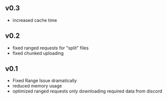 ## v0.3
- increased cache time


## v0.2

- fixed ranged requests for "split" files
- fixed chunked uploading


## v0.1
- Fixed Range Issue dramatically
- reduced memory usage
- optimized ranged requests only downloading required data from discord
